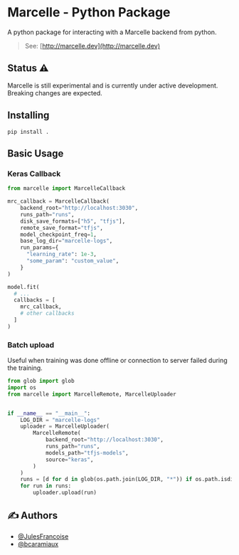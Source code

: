 # Marcelle - Python Package

A python package for interacting with a Marcelle backend from python.

> See: [http://marcelle.dev](http://marcelle.dev)

## Status ⚠️

Marcelle is still experimental and is currently under active development. Breaking changes are expected.

## Installing

```shell
pip install .
```

## Basic Usage

### Keras Callback

```py
from marcelle import MarcelleCallback

mrc_callback = MarcelleCallback(
    backend_root="http://localhost:3030",
    runs_path="runs",
    disk_save_formats=["h5", "tfjs"],
    remote_save_format="tfjs",
    model_checkpoint_freq=1,
    base_log_dir="marcelle-logs",
    run_params={
      "learning_rate": 1e-3,
      "some_param": "custom_value",
    }
)

model.fit(
  # ...
  callbacks = [
    mrc_callback,
    # other callbacks
  ]
)
```

### Batch upload

Useful when training was done offline or connection to server failed during the training.

```py
from glob import glob
import os
from marcelle import MarcelleRemote, MarcelleUploader


if __name__ == "__main__":
    LOG_DIR = "marcelle-logs"
    uploader = MarcelleUploader(
        MarcelleRemote(
            backend_root="http://localhost:3030",
            runs_path="runs",
            models_path="tfjs-models",
            source="keras",
        )
    )
    runs = [d for d in glob(os.path.join(LOG_DIR, "*")) if os.path.isdir(d)]
    for run in runs:
        uploader.upload(run)

```

## ✍️ Authors

- [@JulesFrancoise](https://github.com/JulesFrancoise/)
- [@bcaramiaux](https://github.com/bcaramiaux/)
